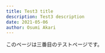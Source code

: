 ```yaml
---
title: Test3 title
description: Test3 description
date: 2021-05-06
author: Osumi Akari
---
```


このページは三番目のテストページです。